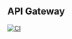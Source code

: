 ## API Gateway
[![CI](https://github.com/vpnbeast/api-gateway/workflows/CI/badge.svg?event=push)](https://github.com/vpnbeast/api-gateway/actions?query=workflow%3ACI)